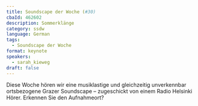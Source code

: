 ```yaml
---
title: Soundscape der Woche (#30)
cbaId: 462602
description: Sommerklänge
category: ssdw
language: German
tags:
  - Soundscape der Woche
format: keynote
speakers:
  - sarah_kieweg
draft: false
---
```

Diese Woche hören wir eine musiklastige und gleichzeitig unverkennbar ortsbezogene Grazer Soundscape – zugeschickt von einem Radio Helsinki Hörer. Erkennen Sie den Aufnahmeort?

